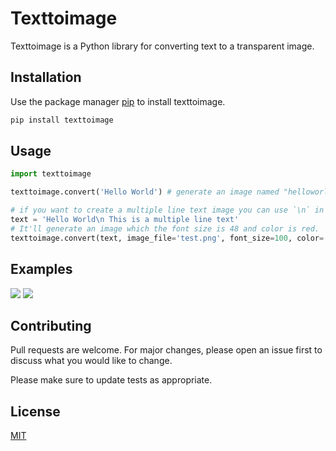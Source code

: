 # Texttoimage

Texttoimage is a Python library for converting text to a transparent image.

## Installation

Use the package manager [pip](https://pip.pypa.io/en/stable/) to install texttoimage.

```bash
pip install texttoimage
```

## Usage

```python
import texttoimage

texttoimage.convert('Hello World') # generate an image named "helloworld.png"

# if you want to create a multiple line text image you can use `\n` in your text
text = 'Hello World\n This is a multiple line text'
# It'll generate an image which the font size is 48 and color is red.
texttoimage.convert(text, image_file='test.png', font_size=100, color='red')
```
## Examples

![](hello.png)
![](test.png)

## Contributing
Pull requests are welcome. For major changes, please open an issue first to discuss what you would like to change.

Please make sure to update tests as appropriate.

## License
[MIT](https://choosealicense.com/licenses/mit/)